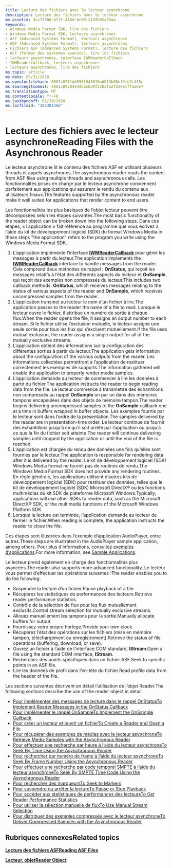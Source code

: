 ```yaml
---
title: Lecture des fichiers avec le lecteur asynchrone
description: Lecture des fichiers avec le lecteur asynchrone
ms.assetid: 3cc72f8d-bf1f-416d-bc90-21dfb92a55aa
keywords:
- Windows Media Format SDK, lire des fichiers
- Windows Media Format SDK, lecteurs asynchrones
- ASF (Advanced Systems Format), lecteurs asynchrones
- ASF (Advanced Systems Format), lecteurs asynchrones
- Fichiers ASF (Advanced Systems Format), lecture des fichiers
- ASF (format des systèmes avancés), lire les fichiers
- lecteurs asynchrones, interface IWMReaderCallback
- IWMReaderCallback, lecteurs asynchrones
- lecteurs asynchrones, lire des fichiers
ms.topic: article
ms.date: 05/31/2018
ms.openlocfilehash: 0807c0701dd596f943010ad613b08ef9fe2c415c
ms.sourcegitcommit: 48d1c892045445bcbd0f22bafa2fd3861ffaa6e7
ms.translationtype: MT
ms.contentlocale: fr-FR
ms.lasthandoff: 02/19/2020
ms.locfileid: "104381486"
---
```

# <a name="reading-files-with-the-asynchronous-reader"></a><span data-ttu-id="6b469-112">Lecture des fichiers avec le lecteur asynchrone</span><span class="sxs-lookup"><span data-stu-id="6b469-112">Reading Files with the Asynchronous Reader</span></span>

<span data-ttu-id="6b469-113">Le lecteur asynchrone lit le contenu des fichiers ASF en utilisant plusieurs threads et appels asynchrones.</span><span class="sxs-lookup"><span data-stu-id="6b469-113">The asynchronous reader reads the content from ASF files using multiple threads and asynchronous calls.</span></span> <span data-ttu-id="6b469-114">Les fonctionnalités prises en charge par le lecteur asynchrone conviennent parfaitement aux applications qui assurent le rendu du contenu aux utilisateurs finaux.</span><span class="sxs-lookup"><span data-stu-id="6b469-114">The features supported by the asynchronous reader make it well suited for applications that render content to end users.</span></span>

<span data-ttu-id="6b469-115">Les fonctionnalités les plus basiques de l’objet lecteur peuvent être décomposées selon les étapes suivantes.</span><span class="sxs-lookup"><span data-stu-id="6b469-115">The most basic functionality of the reader object can be broken down into the following steps.</span></span> <span data-ttu-id="6b469-116">Dans ces étapes, « l’application » fait référence au programme que vous écrivez à l’aide du kit de développement logiciel (SDK) du format Windows Media.</span><span class="sxs-lookup"><span data-stu-id="6b469-116">In these steps "the application" refers to the program you write using the Windows Media Format SDK.</span></span>

1.  <span data-ttu-id="6b469-117">L’application implémente l’interface [**IWMReaderCallback**](/previous-versions/windows/desktop/api/wmsdkidl/nn-wmsdkidl-iwmreadercallback) pour gérer les messages à partir du lecteur.</span><span class="sxs-lookup"><span data-stu-id="6b469-117">The application implements the [**IWMReaderCallback**](/previous-versions/windows/desktop/api/wmsdkidl/nn-wmsdkidl-iwmreadercallback) interface to handle messages from the reader.</span></span> <span data-ttu-id="6b469-118">Cela comprend deux méthodes de rappel : **OnStatus**, qui reçoit les messages relatifs à l’état des différents aspects du lecteur et **OnSample**, qui reçoit des exemples non compressés du lecteur.</span><span class="sxs-lookup"><span data-stu-id="6b469-118">This includes two callback methods: **OnStatus**, which receives messages relating to the status of various aspects of the reader and **OnSample**, which receives uncompressed samples from the reader.</span></span>
2.  <span data-ttu-id="6b469-119">L’application transmet au lecteur le nom d’un fichier à lire.</span><span class="sxs-lookup"><span data-stu-id="6b469-119">The application passes to the reader the name of a file to read.</span></span> <span data-ttu-id="6b469-120">Lorsque le lecteur ouvre le fichier, il attribue un numéro de sortie à chaque flux.</span><span class="sxs-lookup"><span data-stu-id="6b469-120">When the reader opens the file, it assigns an output number to each stream.</span></span> <span data-ttu-id="6b469-121">Si le fichier utilise l’exclusion mutuelle, le lecteur assigne une seule sortie pour tous les flux qui s’excluent mutuellement.</span><span class="sxs-lookup"><span data-stu-id="6b469-121">If the file uses mutual exclusion, the reader assigns a single output for all of the mutually exclusive streams.</span></span>
3.  <span data-ttu-id="6b469-122">L’application obtient des informations sur la configuration des différentes sorties à partir du lecteur.</span><span class="sxs-lookup"><span data-stu-id="6b469-122">The application gets information about the configuration of the various outputs from the reader.</span></span> <span data-ttu-id="6b469-123">Les informations collectées permettront à l’application de restituer correctement les exemples de supports.</span><span class="sxs-lookup"><span data-stu-id="6b469-123">The information gathered will enable the application to properly render media samples.</span></span>
4.  <span data-ttu-id="6b469-124">L’application demande au lecteur de commencer à lire les données à partir du fichier.</span><span class="sxs-lookup"><span data-stu-id="6b469-124">The application instructs the reader to begin reading data from the file.</span></span> <span data-ttu-id="6b469-125">Le lecteur commence à transmettre des échantillons non compressés au rappel **OnSample** un par un dans des mémoires tampons encapsulées dans des objets de mémoire tampon.</span><span class="sxs-lookup"><span data-stu-id="6b469-125">The reader begins delivering uncompressed samples to the **OnSample** callback one at a time in buffers wrapped in buffer objects.</span></span> <span data-ttu-id="6b469-126">Les exemples fournis par le lecteur sont dans l’ordre de la présentation.</span><span class="sxs-lookup"><span data-stu-id="6b469-126">The samples delivered by the reader are in presentation-time order.</span></span> <span data-ttu-id="6b469-127">Le lecteur continue de fournir des échantillons jusqu’à ce qu’il soit arrêté par l’application ou jusqu’à ce que la fin du fichier soit atteinte.</span><span class="sxs-lookup"><span data-stu-id="6b469-127">The reader will continue delivering samples until stopped by the application or until the end of the file is reached.</span></span>
5.  <span data-ttu-id="6b469-128">L’application est chargée du rendu des données une fois qu’elles sont fournies par le lecteur.</span><span class="sxs-lookup"><span data-stu-id="6b469-128">The application is responsible for rendering data after it is delivered by the reader.</span></span> <span data-ttu-id="6b469-129">Le kit de développement logiciel (SDK) Windows Media format ne fournit pas de routines de rendu.</span><span class="sxs-lookup"><span data-stu-id="6b469-129">The Windows Media Format SDK does not provide any rendering routines.</span></span> <span data-ttu-id="6b469-130">En règle générale, les applications utilisent d’autres kits de développement logiciel (SDK) pour restituer des données, telles que le kit de développement logiciel (SDK) Microsoft DirectX® ou les fonctions multimédias du kit SDK de plateforme Microsoft Windows.</span><span class="sxs-lookup"><span data-stu-id="6b469-130">Typically, applications will use other SDKs to render data, such as the Microsoft DirectX® SDK, or the multimedia functions of the Microsoft Windows Platform SDK.</span></span>
6.  <span data-ttu-id="6b469-131">Lorsque la lecture est terminée, l’application demande au lecteur de fermer le fichier.</span><span class="sxs-lookup"><span data-stu-id="6b469-131">When reading is complete, the application instructs the reader to close the file.</span></span>

<span data-ttu-id="6b469-132">Ces étapes sont illustrées dans l’exemple d’application AudioPlayer, entre autres.</span><span class="sxs-lookup"><span data-stu-id="6b469-132">These steps are illustrated in the AudioPlayer sample application, among others.</span></span> <span data-ttu-id="6b469-133">Pour plus d’informations, consultez [exemples d’applications](sample-applications.md).</span><span class="sxs-lookup"><span data-stu-id="6b469-133">For more information, see [Sample Applications](sample-applications.md).</span></span>

<span data-ttu-id="6b469-134">Le lecteur prend également en charge des fonctionnalités plus avancées.</span><span class="sxs-lookup"><span data-stu-id="6b469-134">The reader also supports more advanced functionality.</span></span> <span data-ttu-id="6b469-135">Le lecteur vous permet d’effectuer les opérations suivantes :</span><span class="sxs-lookup"><span data-stu-id="6b469-135">The reader enables you to do the following:</span></span>

-   <span data-ttu-id="6b469-136">Suspendre la lecture d’un fichier.</span><span class="sxs-lookup"><span data-stu-id="6b469-136">Pause playback of a file.</span></span>
-   <span data-ttu-id="6b469-137">Récupérez les statistiques de performances des lecteurs.</span><span class="sxs-lookup"><span data-stu-id="6b469-137">Retrieve reader performance statistics.</span></span>
-   <span data-ttu-id="6b469-138">Contrôle de la sélection de flux pour les flux mutuellement exclusifs.</span><span class="sxs-lookup"><span data-stu-id="6b469-138">Control stream selection for mutually exclusive streams.</span></span>
-   <span data-ttu-id="6b469-139">Allouez manuellement les tampons pour la sortie.</span><span class="sxs-lookup"><span data-stu-id="6b469-139">Manually allocate buffers for output.</span></span>
-   <span data-ttu-id="6b469-140">Fournissez votre propre horloge.</span><span class="sxs-lookup"><span data-stu-id="6b469-140">Provide your own clock.</span></span>
-   <span data-ttu-id="6b469-141">Récupérez l’état des opérations sur les fichiers (mise en mémoire tampon, téléchargement ou enregistrement).</span><span class="sxs-lookup"><span data-stu-id="6b469-141">Retrieve the status of file operations (buffering, download, or save).</span></span>
-   <span data-ttu-id="6b469-142">Ouvrez un fichier à l’aide de l’interface COM standard, **IStream**.</span><span class="sxs-lookup"><span data-stu-id="6b469-142">Open a file using the standard COM interface, **IStream**.</span></span>
-   <span data-ttu-id="6b469-143">Recherchez des points spécifiques dans un fichier ASF.</span><span class="sxs-lookup"><span data-stu-id="6b469-143">Seek to specific points in an ASF file.</span></span>
-   <span data-ttu-id="6b469-144">Lire les données de profil dans l’en-tête du fichier.</span><span class="sxs-lookup"><span data-stu-id="6b469-144">Read profile data from the header of the file.</span></span>

<span data-ttu-id="6b469-145">Les sections suivantes décrivent en détail l’utilisation de l’objet Reader.</span><span class="sxs-lookup"><span data-stu-id="6b469-145">The following sections describe the use of the reader object in detail.</span></span>

-   [<span data-ttu-id="6b469-146">Pour implémenter des messages de lecture dans le rappel OnStatus</span><span class="sxs-lookup"><span data-stu-id="6b469-146">To Implement Reader Messages in the OnStatus Callback</span></span>](to-implement-reader-messages-in-the-onstatus-callback.md)
-   [<span data-ttu-id="6b469-147">Pour implémenter le rappel OnSample</span><span class="sxs-lookup"><span data-stu-id="6b469-147">To Implement the OnSample Callback</span></span>](to-implement-the-onsample-callback.md)
-   [<span data-ttu-id="6b469-148">Pour créer un lecteur et ouvrir un fichier</span><span class="sxs-lookup"><span data-stu-id="6b469-148">To Create a Reader and Open a File</span></span>](to-create-a-reader-and-open-a-file.md)
-   [<span data-ttu-id="6b469-149">Pour récupérer des exemples de médias avec le lecteur asynchrone</span><span class="sxs-lookup"><span data-stu-id="6b469-149">To Retrieve Media Samples with the Asynchronous Reader</span></span>](to-retrieve-media-samples-with-the-asynchronous-reader.md)
-   [<span data-ttu-id="6b469-150">Pour effectuer une recherche par heure à l’aide du lecteur asynchrone</span><span class="sxs-lookup"><span data-stu-id="6b469-150">To Seek By Time Using the Asynchronous Reader</span></span>](to-seek-by-time-using-the-asynchronous-reader.md)
-   [<span data-ttu-id="6b469-151">Pour rechercher par numéro de frame à l’aide du lecteur asynchrone</span><span class="sxs-lookup"><span data-stu-id="6b469-151">To Seek By Frame Number Using the Asynchronous Reader</span></span>](to-seek-by-frame-number-using-the-asynchronous-reader.md)
-   [<span data-ttu-id="6b469-152">Pour effectuer une recherche par code temporel SMPTE à l’aide du lecteur asynchrone</span><span class="sxs-lookup"><span data-stu-id="6b469-152">To Seek By SMPTE Time Code Using the Asynchronous Reader</span></span>](to-seek-by-smpte-time-code-using-the-asynchronous-reader.md)
-   [<span data-ttu-id="6b469-153">Pour rechercher des marqueurs</span><span class="sxs-lookup"><span data-stu-id="6b469-153">To Seek to Markers</span></span>](to-seek-to-markers.md)
-   [<span data-ttu-id="6b469-154">Pour suspendre ou arrêter la lecture</span><span class="sxs-lookup"><span data-stu-id="6b469-154">To Pause or Stop Playback</span></span>](to-pause-or-stop-playback.md)
-   [<span data-ttu-id="6b469-155">Pour accéder aux statistiques de performances des lecteurs</span><span class="sxs-lookup"><span data-stu-id="6b469-155">To Get Reader Performance Statistics</span></span>](to-get-reader-performance-statistics.md)
-   [<span data-ttu-id="6b469-156">Pour utiliser la sélection manuelle de flux</span><span class="sxs-lookup"><span data-stu-id="6b469-156">To Use Manual Stream Selection</span></span>](to-use-manual-stream-selection.md)
-   [<span data-ttu-id="6b469-157">Pour distribuer des exemples compressés avec le lecteur asynchrone</span><span class="sxs-lookup"><span data-stu-id="6b469-157">To Deliver Compressed Samples with the Asynchronous Reader</span></span>](to-deliver-compressed-samples-with-the-asynchronous-reader.md)

## <a name="related-topics"></a><span data-ttu-id="6b469-158">Rubriques connexes</span><span class="sxs-lookup"><span data-stu-id="6b469-158">Related topics</span></span>

<dl> <dt>

[<span data-ttu-id="6b469-159">**Lecture des fichiers ASF**</span><span class="sxs-lookup"><span data-stu-id="6b469-159">**Reading ASF Files**</span></span>](reading-asf-files.md)
</dt> <dt>

[<span data-ttu-id="6b469-160">**Lecteur, objet**</span><span class="sxs-lookup"><span data-stu-id="6b469-160">**Reader Object**</span></span>](reader-object.md)
</dt> </dl>

 

 




